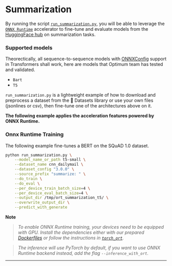 <!---
Copyright 2022 The HuggingFace Team. All rights reserved.

Licensed under the Apache License, Version 2.0 (the "License");
you may not use this file except in compliance with the License.
You may obtain a copy of the License at

    http://www.apache.org/licenses/LICENSE-2.0

Unless required by applicable law or agreed to in writing, software
distributed under the License is distributed on an "AS IS" BASIS,
WITHOUT WARRANTIES OR CONDITIONS OF ANY KIND, either express or implied.
See the License for the specific language governing permissions and
limitations under the License.
-->

# Summarization

By running the script [`run_summarization.py`](https://github.com/huggingface/optimum/blob/main/examples/onnxruntime/training/summarization/run_summarization.py),
you will be able to leverage the [`ONNX Runtime`](https://github.com/microsoft/onnxruntime) accelerator to fine-tune and evaluate models from the
[HuggingFace hub](https://huggingface.co/models) on summarization tasks.

### Supported models

Theorectically, all sequence-to-sequence models with [ONNXConfig](https://github.com/huggingface/transformers/blob/main/src/transformers/onnx/features.py) support in Transformers shall work, here are models that Optimum team has tested and validated.

* `Bart`
* `T5`

`run_summarization.py` is a lightweight example of how to download and preprocess a dataset from the 🤗 Datasets library or use your own files (jsonlines or csv), then fine-tune one of the architectures above on it.


__The following example applies the acceleration features powered by ONNX Runtime.__


### Onnx Runtime Training

The following example fine-tunes a BERT on the SQuAD 1.0 dataset.

```bash
python run_summarization.py \
    --model_name_or_path t5-small \
    --dataset_name cnn_dailymail \
    --dataset_config "3.0.0" \
    --source_prefix "summarize: " \
    --do_train \
    --do_eval \
    --per_device_train_batch_size=4 \
    --per_device_eval_batch_size=4 \
    --output_dir /tmp/ort_summarization_t5/ \
    --overwrite_output_dir \
    --predict_with_generate
```

__Note__
> *To enable ONNX Runtime training, your devices need to be equipped with GPU. Install the dependencies either with our prepared*
*[Dockerfiles](https://github.com/huggingface/optimum/blob/main/examples/onnxruntime/training/docker/) or follow the instructions*
*in [`torch_ort`](https://github.com/pytorch/ort/blob/main/torch_ort/docker/README.md).*

> *The inference will use PyTorch by default, if you want to use ONNX Runtime backend instead, add the flag `--inference_with_ort`.*
---